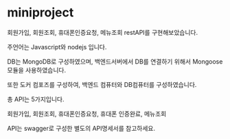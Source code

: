 # miniproject
회원가입, 회원조회, 휴대폰인증요청, 메뉴조회 
restAPI를 구현해보았습니다.

주언어는 Javascript와 nodejs 입니다.

DB는 MongoDB로 구성하였으며, 백엔드서버에서 DB를 연결하기 위해서 Mongoose 모듈을 사용하였습니다.

또한 도커 컴포즈를 구성하여, 백엔드 컴퓨터와 DB컴퓨터를 구성하였습니다. 

총 API는 5가지입니다. 

회원가입, 회원조회, 휴대폰인증요청, 휴대폰 인증완료, 메뉴조회

API는 swagger로 구성한 별도의 API명세서를 참고하세요.
